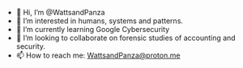 - 👋 Hi, I’m @WattsandPanza
- 👀 I’m interested in humans, systems and patterns.
- 🌱 I’m currently learning Google Cybersecurity
- 💞️ I’m looking to collaborate on forensic studies of accounting and security.
- 📫 How to reach me: WattsandPanza@proton.me

<!---
WattsandPanza/WattsandPanza is a ✨ special ✨ repository because its `README.md` (this file) appears on your GitHub profile.
You can click the Preview link to take a look at your changes.
--->

